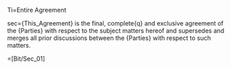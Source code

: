 Ti=Entire Agreement

sec={This_Agreement} is the final, complete{q} and exclusive agreement of the {Parties} with respect to the subject matters hereof and supersedes and merges all prior discussions between the {Parties} with respect to such matters.
  
=[Bit/Sec_01]